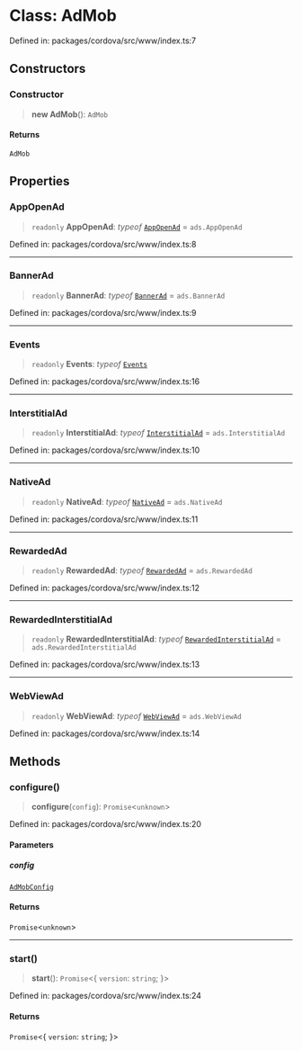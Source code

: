 # Class: AdMob

Defined in: packages/cordova/src/www/index.ts:7

## Constructors

### Constructor

> **new AdMob**(): `AdMob`

#### Returns

`AdMob`

## Properties

### AppOpenAd

> `readonly` **AppOpenAd**: *typeof* [`AppOpenAd`](AppOpenAd.md) = `ads.AppOpenAd`

Defined in: packages/cordova/src/www/index.ts:8

***

### BannerAd

> `readonly` **BannerAd**: *typeof* [`BannerAd`](BannerAd.md) = `ads.BannerAd`

Defined in: packages/cordova/src/www/index.ts:9

***

### Events

> `readonly` **Events**: *typeof* [`Events`](../enumerations/Events.md)

Defined in: packages/cordova/src/www/index.ts:16

***

### InterstitialAd

> `readonly` **InterstitialAd**: *typeof* [`InterstitialAd`](InterstitialAd.md) = `ads.InterstitialAd`

Defined in: packages/cordova/src/www/index.ts:10

***

### NativeAd

> `readonly` **NativeAd**: *typeof* [`NativeAd`](NativeAd.md) = `ads.NativeAd`

Defined in: packages/cordova/src/www/index.ts:11

***

### RewardedAd

> `readonly` **RewardedAd**: *typeof* [`RewardedAd`](RewardedAd.md) = `ads.RewardedAd`

Defined in: packages/cordova/src/www/index.ts:12

***

### RewardedInterstitialAd

> `readonly` **RewardedInterstitialAd**: *typeof* [`RewardedInterstitialAd`](RewardedInterstitialAd.md) = `ads.RewardedInterstitialAd`

Defined in: packages/cordova/src/www/index.ts:13

***

### WebViewAd

> `readonly` **WebViewAd**: *typeof* [`WebViewAd`](WebViewAd.md) = `ads.WebViewAd`

Defined in: packages/cordova/src/www/index.ts:14

## Methods

### configure()

> **configure**(`config`): `Promise`\<`unknown`\>

Defined in: packages/cordova/src/www/index.ts:20

#### Parameters

##### config

[`AdMobConfig`](../interfaces/AdMobConfig.md)

#### Returns

`Promise`\<`unknown`\>

***

### start()

> **start**(): `Promise`\<\{ `version`: `string`; \}\>

Defined in: packages/cordova/src/www/index.ts:24

#### Returns

`Promise`\<\{ `version`: `string`; \}\>
